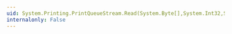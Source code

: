 ```yaml
---
uid: System.Printing.PrintQueueStream.Read(System.Byte[],System.Int32,System.Int32)
internalonly: False
---
```

